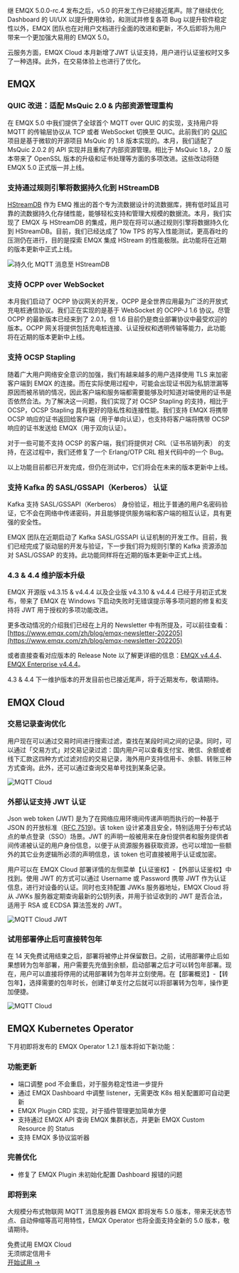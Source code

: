 继 EMQX 5.0.0-rc.4 发布之后，v5.0 的开发工作已经接近尾声。除了继续优化 Dashboard 的 UI/UX 以提升使用体验，和测试并修复各项 Bug 以提升软件稳定性以外，EMQX 团队也在对用户文档进行全面的改进和更新，不久后即将为用户带来一个更加强大易用的 EMQX 5.0。

云服务方面，EMQX Cloud 本月新增了JWT 认证支持，用户进行认证鉴权时又多了一种选择。此外，在交易体验上也进行了优化。

## EMQX

### QUIC 改进：适配 MsQuic 2.0 & 内部资源管理重构

在 EMQX 5.0 中我们提供了全球首个 MQTT over QUIC 的实现，支持用户将 MQTT 的传输层协议从 TCP 或者 WebSocket 切换至 QUIC。此前我们的 [QUIC](https://github.com/emqx/quic) 项目是基于微软的开源项目 MsQuic 的 1.8 版本实现的。本月，我们适配了 MsQuic 2.0.2 的 API 实现并且重构了内部资源管理。相比于 MsQuic 1.8，2.0 版本带来了 OpenSSL 版本的升级和证书处理等方面的多项改进。这些改动将随 EMQX 5.0 正式版一并上线。

### 支持通过规则引擎将数据持久化到 HStreamDB

[HStreamDB](https://hstream.io/zh) 作为 EMQ 推出的首个专为流数据设计的流数据库，拥有低时延且可靠的流数据持久化存储性能，能够轻松支持和管理大规模的数据流。本月，我们实现了 EMQX 与 HStreamDB 的集成，用户现在将可以通过规则引擎将数据持久化到 HStreamDB。目前，我们已经达成了 10w TPS 的写入性能测试，更高吞吐的压测仍在进行，目的是探索 EMQX 集成 HStream 的性能极限。此功能将在近期的版本更新中正式上线。

![持久化 MQTT 消息至 HStreamDB](https://assets.emqx.com/images/9bd389d45b9bed879de61a227c5b98cb.png)
 

### 支持 OCPP over WebSocket

本月我们启动了 OCPP 协议网关的开发，OCPP 是全世界应用最为广泛的开放式充电桩通信协议。我们正在实现的是基于 WebSocket 的 OCPP-J 1.6 协议。尽管 OCPP 的最新版本已经来到了 2.0.1，但 1.6 目前仍是商业部署协议中最受欢迎的版本。OCPP 网关将提供包括充电桩连接、认证授权和透明传输等能力，此功能将在近期的版本更新中上线。
 

### 支持 OCSP Stapling

随着广大用户网络安全意识的加强，我们有越来越多的用户选择使用 TLS 来加密客户端到 EMQX 的连接。而在实际使用过程中，可能会出现证书因为私钥泄漏等原因而被吊销的情况，因此客户端和服务端都需要能够及时知道对端使用的证书是否依然合法。为了解决这一问题，我们实现了对 OCSP Stapling 的支持，相比于 OCSP，OCSP Stapling 具有更好的隐私性和连接性能。我们支持 EMQX 将携带 OCSP 响应的证书返回给客户端（用于单向认证），也支持将客户端将携带 OCSP 响应的证书发送给 EMQX（用于双向认证）。

对于一些可能不支持 OCSP 的客户端，我们将提供对 CRL（证书吊销列表） 的支持，在这过程中，我们还修复了一个 Erlang/OTP CRL 相关代码中的一个 Bug。

以上功能目前都已开发完成，但仍在测试中，它们将会在未来的版本更新中上线。

### 支持 Kafka 的 SASL/GSSAPI（Kerberos） 认证

Kafka 支持 SASL/GSSAPI（Kerberos） 身份验证，相比于普通的用户名密码验证，它不会在网络中传递密码，并且能够提供服务端和客户端的相互认证，具有更强的安全性。

EMQX 团队在近期启动了 Kafka SASL/GSSAPI 认证机制的开发工作。目前，我们已经完成了驱动层的开发与验证，下一步我们将为规则引擎的 Kafka 资源添加对 SASL/GSSAP 的支持。此功能同样将在近期的版本更新中正式上线。

### 4.3 & 4.4 维护版本升级

EMQX 开源版 v4.3.15 & v4.4.4 以及企业版 v4.3.10 & v4.4.4 已经于月初正式发布，带来了 EMQX 在 Windows 下启动失败时无错误提示等多项问题的修复和支持将 JWT 用于授权的多项功能改进。

更多改动情况的介绍我们已经在上月的 Newsletter 中有所提及，可以前往查看：[https://www.emqx.com/zh/blog/emqx-newsletter-202205](https://www.emqx.com/zh/blog/emqx-newsletter-202205)

或者直接查看对应版本的 Release Note 以了解更详细的信息：[EMQX v4.4.4](https://www.emqx.com/zh/changelogs/broker/4.4.4)、[EMQX Enterprise v4.4.4](https://www.emqx.com/zh/changelogs/enterprise/4.4.4)。

4.3 & 4.4 下一维护版本的开发目前也已接近尾声，将于近期发布，敬请期待。

## EMQX Cloud

### 交易记录查询优化

用户现在可以通过交易时间进行搜索过滤，查找在某段时间之间的记录。同时，可以通过「交易方式」对交易记录过滤：国内用户可以查看支付宝、微信、余额或者线下汇款这四种方式过滤对应的交易记录，海外用户支持信用卡、余额、转账三种方式查询。此外，还可以通过查询交易单号找到某条记录。

![MQTT Cloud](https://assets.emqx.com/images/8b1a0bb4a9c59ac5231a80d69f722348.png)

### 外部认证支持 JWT 认证

Json web token (JWT) 是为了在网络应用环境间传递声明而执行的一种基于 JSON 的开放标准（[RFC 7519](https://datatracker.ietf.org/doc/html/rfc7519))。该 token 设计紧凑且安全，特别适用于分布式站点的单点登录（SSO）场景。JWT 的声明一般被用来在身份提供者和服务提供者间传递被认证的用户身份信息，以便于从资源服务器获取资源，也可以增加一些额外的其它业务逻辑所必须的声明信息，该 token 也可直接被用于认证或加密。

用户可以在 EMQX Cloud 部署详情的左侧菜单【认证鉴权】-【外部认证鉴权】中找到。使用 JWT 的方式可以通过 Username 或 Password 携带 JWT 作为认证信息，进行对设备的认证。同时也支持配置 JWKs 服务器地址，EMQX Cloud 将从 JWKs 服务器定期查询最新的公钥列表，并用于验证收到的 JWT 是否合法，适用于 RSA 或 ECDSA 算法签发的 JWT。

![MQTT Cloud JWT](https://assets.emqx.com/images/55b7670f2a6344905f60a32fac803e0d.png)

### 试用部署停止后可直接转包年

在 14 天免费试用结束之后，部署将被停止并保留数日。之前，试用部署停止后如果想转为包年部署，用户需要先充值到余额，启动部署之后才可以转包年部署。现在，用户可以直接将停用的试用部署转为包年并立刻使用。在【部署概览】-【转包年】，选择需要的包年时长，创建订单支付之后就可以将部署转为包年，操作更加便捷。

![MQTT Cloud](https://assets.emqx.com/images/1dfe8c66ecaa91e703955615ca911881.png)


## EMQX Kubernetes Operator

下月初即将发布的 EMQX Operator 1.2.1 版本将如下新功能：

### 功能更新

- 端口调整 pod 不会重启，对于服务稳定性进一步提升
- 通过 EMQX Dashboard 中调整 listener，无需更改 K8s 相关配置即可自动更新
- EMQX Plugin CRD 实现，对于插件管理更加简单方便
- 支持通过 EMQX API 查询 EMQX 集群状态，并更新 EMQX Custom Resource 的 Status
- 支持 EMQX 多协议监听器

### 完善优化

- 修复了 EMQX Plugin 未初始化配置 Dashboard 报错的问题

### 即将到来

大规模分布式物联网 MQTT 消息服务器 EMQX 即将发布 5.0 版本，带来无状态节点、自动伸缩等高可用特性，EMQX Operator 也将全面支持全新的 5.0 版本，敬请期待。


<section class="promotion">
    <div>
        免费试用 EMQX Cloud
        <div class="is-size-14 is-text-normal has-text-weight-normal">无须绑定信用卡</div>
    </div>
    <a href="https://accounts-zh.emqx.com/signup?continue=https://cloud.emqx.com/console/deployments/0?oper=new" class="button is-gradient px-5">开始试用 →</a>
</section>

